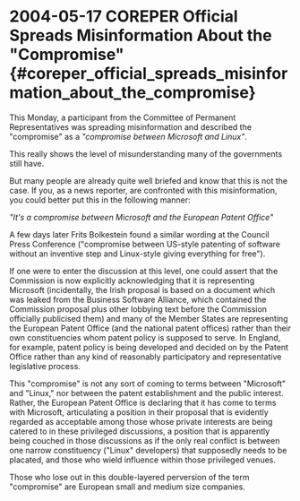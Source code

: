 # 2004-05-17 COREPER Official Spreads Misinformation About the \"Compromise\" {#coreper_official_spreads_misinformation_about_the_compromise}

This Monday, a participant from the Committee of Permanent
Representatives was spreading misinformation and described the
\"compromise\" as a *\"compromise between Microsoft and Linux\"*.

This really shows the level of misunderstanding many of the governments
still have.

But many people are already quite well briefed and know that this is not
the case. If you, as a news reporter, are confronted with this
misinformation, you could better put this in the following manner:

*\"It\'s a compromise between Microsoft and the European Patent
Office\"*

A few days later Frits Bolkestein found a similar wording at the Council
Press Conference (\"compromise between US-style patenting of software
without an inventive step and Linux-style giving everything for free\").

If one were to enter the discussion at this level, one could assert that
the Commission is now explicitly acknowledging that it is representing
Microsoft (incidentally, the Irish proposal is based on a document which
was leaked from the Business Software Alliance, which contained the
Commission proposal plus other lobbying text before the Commission
officially publicised them) and many of the Member States are
representing the European Patent Office (and the national patent
offices) rather than their own constituencies whom patent policy is
supposed to serve. In England, for example, patent policy is being
developed and decided on by the Patent Office rather than any kind of
reasonably participatory and representative legislative process.

This \"compromise\" is not any sort of coming to terms between
\"Microsoft\" and \"Linux,\" nor between the patent establishment and
the public interest. Rather, the European Patent Office is declaring
that it has come to terms with Microsoft, articulating a position in
their proposal that is evidently regarded as acceptable among those
whose private interests are being catered to in these privileged
discussions, a position that is apparently being couched in those
discussions as if the only real conflict is between one narrow
constituency (\"Linux\" developers) that supposedly needs to be
placated, and those who wield influence within those privileged venues.

Those who lose out in this double-layered perversion of the term
\"compromise\" are European small and medium size companies.
